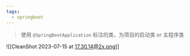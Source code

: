 ```yaml
---
tags:
  - springboot
---
```



> 使用 `@SpringBootApplication` 标注的类，为项目的启动类 or 主程序类

![[CleanShot 2023-07-15 at 17.30.14@2x.png]]